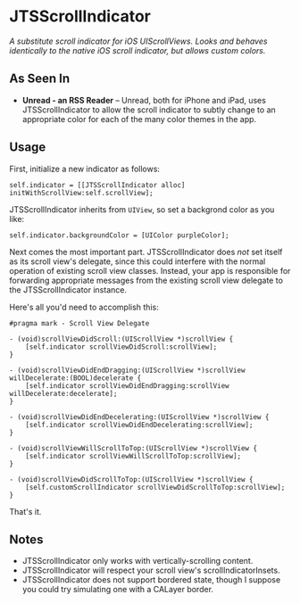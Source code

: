 JTSScrollIndicator
==================

*A substitute scroll indicator for iOS UIScrollViews. Looks and behaves identically to the native iOS scroll indicator, but allows custom colors.*

## As Seen In

- **Unread - an RSS Reader** – Unread, both for iPhone and iPad, uses JTSScrollIndicator to allow the scroll indicator to subtly change to an appropriate color for each of the many color themes in the app.

## Usage

First, initialize a new indicator as follows:

```objc
self.indicator = [[JTSScrollIndicator alloc] initWithScrollView:self.scrollView];
```

JTSScrollIndicator inherits from `UIView`, so set a backgrond color as you like:

```objc
self.indicator.backgroundColor = [UIColor purpleColor];
```

Next comes the most important part. JTSScrollIndicator does *not* set itself as its scroll view's delegate, since this could interfere with the normal operation of existing scroll view classes. Instead, your app is responsible for forwarding appropriate messages from the existing scroll view delegate to the JTSScrollIndicator instance.

Here's all you'd need to accomplish this:

```objc
#pragma mark - Scroll View Delegate

- (void)scrollViewDidScroll:(UIScrollView *)scrollView {
    [self.indicator scrollViewDidScroll:scrollView];
}

- (void)scrollViewDidEndDragging:(UIScrollView *)scrollView willDecelerate:(BOOL)decelerate {
    [self.indicator scrollViewDidEndDragging:scrollView willDecelerate:decelerate];
}

- (void)scrollViewDidEndDecelerating:(UIScrollView *)scrollView {
    [self.indicator scrollViewDidEndDecelerating:scrollView];
}

- (void)scrollViewWillScrollToTop:(UIScrollView *)scrollView {
    [self.indicator scrollViewWillScrollToTop:scrollView];
}

- (void)scrollViewDidScrollToTop:(UIScrollView *)scrollView {
    [self.customScrollIndicator scrollViewDidScrollToTop:scrollView];
}
```

That's it. 

## Notes

- JTSScrollIndicator only works with vertically-scrolling content. 
- JTSScrollIndicator will respect your scroll view's scrollIndicatorInsets.
- JTSScrollIndicator does not support bordered state, though I suppose you could try simulating one with a CALayer border.
